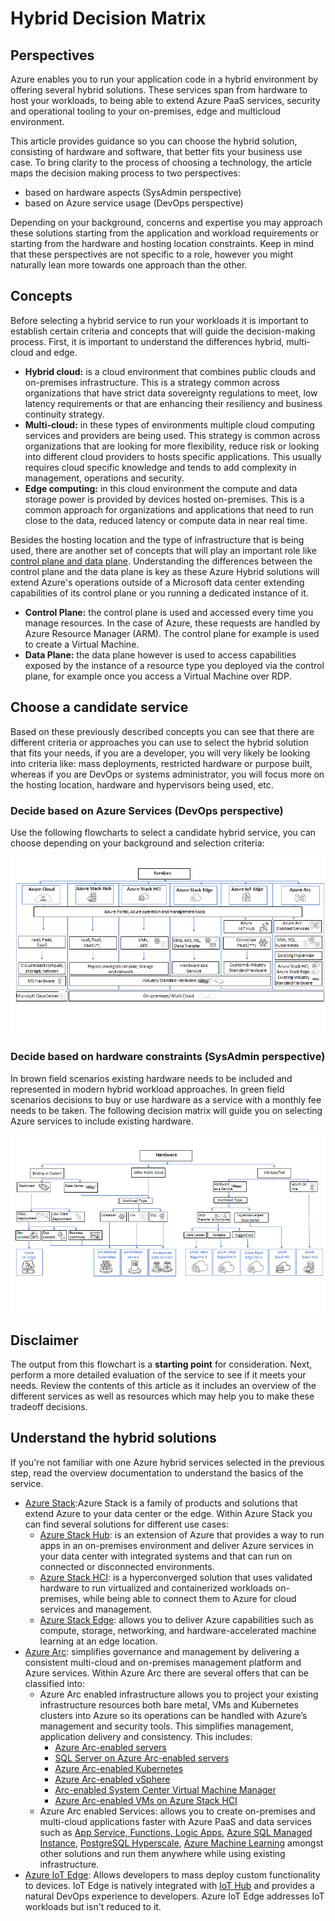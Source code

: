 # Hybrid Decision Matrix

## Perspectives
Azure enables you to run your application code in a hybrid environment by offering several hybrid solutions. These services span from hardware to host your workloads, to being able to extend Azure PaaS services, security and operational tooling to your on-premises, edge and multicloud environment.

This article provides guidance so you can choose the hybrid solution, consisting of hardware and software, that better fits your business use case. To bring clarity to the  process of choosing a technology, the article maps the decision making process to two perspectives: 
- based on hardware aspects (SysAdmin perspective)
- based on Azure service usage (DevOps perspective) 

Depending on your background, concerns and expertise you may approach these solutions starting from the application and workload requirements or starting from the hardware and hosting location constraints. Keep in mind that these perspectives are not specific to a role, however you might naturally lean more towards one approach than the other.

## Concepts
Before selecting a hybrid service to run your workloads it is important to establish certain criteria and concepts that will guide the decision-making process. First, it is important to understand the differences hybrid, multi-cloud and edge.

- **Hybrid cloud:** is a cloud environment that combines public clouds and on-premises infrastructure. This is a strategy common across organizations that have strict data sovereignty regulations to meet, low latency requirements or that are enhancing their resiliency and business continuity strategy.
- **Multi-cloud:** in these types of environments multiple cloud computing services and providers are being used. This strategy is common across organizations that are looking for more flexibility, reduce risk or looking into different cloud providers to hosts specific applications. This usually requires cloud specific knowledge and tends to add complexity in management, operations and security.
- **Edge computing:** in this cloud environment the compute and data storage power is provided by devices hosted on-premises. This is a common approach for organizations and applications that need to run close to the data, reduced latency or compute data in near real time.

Besides the hosting location and the type of infrastructure that is being used, there are another set of concepts that will play an important role like [control plane and data plane](/azure/azure-resource-manager/management/control-plane-and-data-plane). Understanding the differences between the control plane and the data plane is key as these Azure Hybrid solutions will extend Azure's operations outside of a Microsoft data center extending capabilities of its control plane or you running a dedicated instance of it.

- **Control Plane:**  the control plane is used and accessed every time you manage resources. In the case of Azure, these requests are handled by Azure Resource Manager (ARM). The control plane for example is used to create a Virtual Machine.
- **Data Plane:** the data plane however is used to access capabilities exposed by the instance of a resource type you deployed via the control plane, for example once you access a Virtual Machine over RDP.

## Choose a candidate service

Based on these previously described concepts you can see that there are different criteria or approaches you can use to select the hybrid solution that fits your needs, if you are a developer, you will very likely be looking into criteria like: mass deployments, restricted hardware or purpose built, whereas if you are DevOps or systems administrator, you will focus more on the hosting location, hardware and hypervisors being used, etc.

### Decide based on Azure Services (DevOps perspective)

Use the following flowcharts to select a candidate hybrid service, you can choose depending on your background and selection criteria:

![Decision tree for Azure hybrid services](./images/hybrid-choices.png)

### Decide based on hardware constraints (SysAdmin perspective)

In brown field scenarios existing hardware needs to be included and represented in modern hybrid workload approaches. In green field scenarios decisions to buy or use hardware as a service with a monthly fee needs to be taken. The following decision matrix will guide you on selecting Azure services to include existing hardware.

![Decision tree for Azure hybrid services](./images/hybrid-decision-tree.png)

## Disclaimer

The output from this flowchart is a **starting point** for consideration. Next, perform a more detailed evaluation of the service to see if it meets your needs. Review the contents of this article as it includes an overview of the different services as well as resources which may help you to make these tradeoff decisions.

## Understand the hybrid solutions

If you're not familiar with one Azure hybrid services selected in the previous step, read the overview documentation to understand the basics of the service.

- [Azure Stack](/azure-stack/):Azure Stack is a family of products and solutions that extend Azure to your data center or the edge. Within Azure Stack you can find several solutions for different use cases:
  - [Azure Stack Hub](/azure-stack/operator/azure-stack-overview?view=azs-2108): is an extension of Azure that provides a way to run apps in an on-premises environment and deliver Azure services in your data center with integrated systems and that can run on connected or disconnected environments.
  - [Azure Stack HCI](/azure-stack/hci/): is a hyperconverged solution that uses validated hardware to run virtualized and containerized workloads on-premises, while being able to connect them to Azure for cloud services and management.
  - [Azure Stack Edge](/azure/databox-online/): allows you to deliver Azure capabilities such as compute, storage, networking, and hardware-accelerated machine learning at an edge location.
- [Azure Arc](/azure/azure-arc/overview): simplifies governance and management by delivering a consistent multi-cloud and on-premises management platform and Azure services. Within Azure Arc there are several offers that can be classified into:
  - Azure Arc enabled infrastructure allows you to project your existing infrastructure resources both bare metal, VMs and Kubernetes clusters into Azure so its operations can be handled with Azure’s management and security tools.  This simplifies management, application delivery and consistency. This includes:
    - [Azure Arc-enabled servers](/azure/azure-arc/servers/overview)
    - [SQL Server on Azure Arc-enabled servers](/sql/sql-server/azure-arc/overview?view=sql-server-ver16)
    - [Azure Arc-enabled Kubernetes](/azure/azure-arc/kubernetes/overview)
    - [Azure Arc-enabled vSphere](/azure/azure-arc/vmware-vsphere/overview)
    - [Arc-enabled System Center Virtual Machine Manager](/azure/azure-arc/system-center-virtual-machine-manager/overview)
    - [Azure Arc-enabled VMs on Azure Stack HCI](/azure-stack/hci/manage/azure-arc-enabled-virtual-machines)
  - Azure Arc enabled Services: allows you to create on-premises and multi-cloud applications faster with Azure PaaS and data services such as [App Service, Functions, Logic Apps](/azure/app-service/overview-arc-integration), [Azure SQL Managed Instance](/azure/azure-arc/data/managed-instance-overview), [PostgreSQL Hyperscale](/azure/azure-arc/data/what-is-azure-arc-enabled-postgres-hyperscale), [Azure Machine Learning](/azure/machine-learning/how-to-attach-kubernetes-anywhere?tabs=deploy-extension-with-cli%2Ccli) amongst other solutions and run them
 anywhere while using existing infrastructure.
- [Azure IoT Edge](/azure/iot-edge/?view=iotedge-2020-11): Allows developers to mass deploy custom functionality to devices. IoT Edge is natively integrated with [IoT Hub](/azure/iot-hub/) and provides a natural DevOps experience to developers. Azure IoT Edge addresses IoT workloads but isn't reduced to it.
